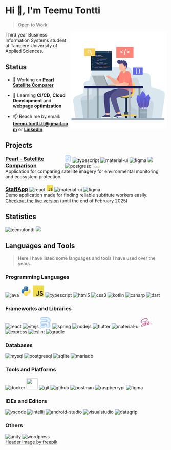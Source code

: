 # Hi 👋, I'm Teemu Tontti
> Open to Work!

<img align="right" alt="Coder coding" width="300" src="./assets/programmer.png">
Third year Business Information Systems student at Tampere University of Applied Sciences.


<!--<img align="right" alt="Coder coding" width="400" src="coder.png">-->

## Status
- 🔭 Working on **[Pearl Satellite Comparer](https://github.com/Pearl-image-comparer/Pearl)**

- 🌱 Learning **CI/CD**, **Cloud Development** and **webpage optimization**

- 📫 Reach me by email: **teemu.tontti.tt@gmail.com** or **[LinkedIn](https://www.linkedin.com/in/tonttiteemu)**

## Projects

<!--PEARL-->
<div style="display: flex; align-items: end; gap: 4px">
  <a href="https://github.com/Pearl-image-comparer/Pearl"><h3 style="margin: 0">Pearl - Satellite Comparison</h3></a>
  <div>
    <img src="./assets/remix-letter-glowing.svg" alt="vitejs" width="20" />
    <img src="https://upload.wikimedia.org/wikipedia/commons/thumb/4/4c/Typescript_logo_2020.svg/2048px-Typescript_logo_2020.svg.png" alt="typescript" width="20"/>
    <img src="https://cdn.jsdelivr.net/gh/devicons/devicon@latest/icons/materialui/materialui-original.svg" alt="material-ui" width="20" />
    <img src="https://cdn.jsdelivr.net/gh/devicons/devicon@latest/icons/figma/figma-original.svg" alt="figma" width="20" />
    <img src="https://cdn.jsdelivr.net/gh/devicons/devicon@latest/icons/amazonwebservices/amazonwebservices-plain-wordmark.svg" width="20" />
    <img src="https://cdn.jsdelivr.net/gh/devicons/devicon@latest/icons/postgresql/postgresql-plain.svg" alt="postgresql" width="20" />
    <img src="./assets/leaflet.png" alt="leaflet" width="20"/>
  </div>
</div>
Application for comparing satellite imagery for environmental monitoring and ecosystem protection.
<br><br>

<!--STAFFAPP-->
<div style="display: flex; align-items: end; gap: 4px">
  <a href=""><h3 style="margin: 0">StaffApp</h3></a>
  <div>
    <img src="https://cdn.jsdelivr.net/gh/devicons/devicon@latest/icons/react/react-original.svg" alt="react" width="20" />
    <img src="https://raw.githubusercontent.com/devicons/devicon/master/icons/javascript/javascript-original.svg" alt="javascript" width="20"/>
    <img src="https://cdn.jsdelivr.net/gh/devicons/devicon@latest/icons/materialui/materialui-original.svg" alt="material-ui" width="20" />
    <img src="https://cdn.jsdelivr.net/gh/devicons/devicon@latest/icons/figma/figma-original.svg" alt="figma" width="20" />
  </div>
</div>
Demo application made for finding reliable subtitute workers easily. <a href="https://ec2-13-60-246-10.eu-north-1.compute.amazonaws.com">Checkout the live version</a> (until the end of February 2025)

## Statistics

<div>
  <img src="https://github-readme-stats.vercel.app/api?username=teemutontti&show_icons=true&locale=en&bg_color=0d1117&title_color=44b6fd&text_color=0E93E5&icon_color=44b6fd" alt="teemutontti" />
  <img src="https://github-readme-stats.vercel.app/api/top-langs/?username=teemutontti&layout=compact&bg_color=0d1117&title_color=44b6fd&text_color=0E93E5&icon_color=44b6fd" />
</div>

## Languages and Tools

> Here I have listed some languages and tools I have used over the years.

### Programming Languages
<div>
  <img src="https://cdn.jsdelivr.net/gh/devicons/devicon@latest/icons/java/java-original.svg" alt="java" width="35" />
  <img src="https://raw.githubusercontent.com/devicons/devicon/master/icons/python/python-original.svg" alt="python" width="35" />
  <img src="https://raw.githubusercontent.com/devicons/devicon/master/icons/javascript/javascript-original.svg" alt="javascript" width="35"/>
  <img src="https://upload.wikimedia.org/wikipedia/commons/thumb/4/4c/Typescript_logo_2020.svg/2048px-Typescript_logo_2020.svg.png" alt="typescript" width="35" height="35"/>
  <img src="https://cdn.jsdelivr.net/gh/devicons/devicon@latest/icons/html5/html5-original.svg" alt="html5" width="35" height="35"/>
  <img src="https://cdn.jsdelivr.net/gh/devicons/devicon@latest/icons/css3/css3-original.svg" alt="css3" width="35" height="35"/>
  <img src="https://cdn.jsdelivr.net/gh/devicons/devicon@latest/icons/kotlin/kotlin-original.svg" alt="kotlin" width="35" height="35"/>
  <img src="https://cdn.jsdelivr.net/gh/devicons/devicon@latest/icons/csharp/csharp-original.svg" alt="csharp" width="35" height="35"/>
  <img src="https://cdn.jsdelivr.net/gh/devicons/devicon@latest/icons/dart/dart-original.svg" alt="dart" width="35" height="35" />
</div>

### Frameworks and Libraries
<div>
  <img src="https://cdn.jsdelivr.net/gh/devicons/devicon@latest/icons/react/react-original.svg" alt="react" width="35" height="35"/>
  <img src="https://cdn.jsdelivr.net/gh/devicons/devicon@latest/icons/vitejs/vitejs-original.svg" alt="vitejs" width="35" height="35" />
  <img src="./assets/remix-letter-glowing.svg" alt="vitejs" width="35" height="35" />
  <img src="https://cdn.jsdelivr.net/gh/devicons/devicon@latest/icons/spring/spring-original.svg" alt="spring" width="35" height="35" />
  <img src="https://cdn.jsdelivr.net/gh/devicons/devicon@latest/icons/nodejs/nodejs-original.svg" alt="nodejs" width="35" height="35" />
  <img src="https://cdn.jsdelivr.net/gh/devicons/devicon@latest/icons/flutter/flutter-original.svg" alt="flutter" width="35" height="35" />
  <img src="https://cdn.jsdelivr.net/gh/devicons/devicon@latest/icons/materialui/materialui-original.svg" alt="material-ui" width="35" height="35" />
  <img src="https://raw.githubusercontent.com/devicons/devicon/master/icons/sass/sass-original.svg" alt="sass" width="35" height="35"/>
  <img src="https://cdn.jsdelivr.net/gh/devicons/devicon@latest/icons/express/express-original.svg" alt="express" width="35" height="35"  />
  <img src="https://cdn.jsdelivr.net/gh/devicons/devicon@latest/icons/eslint/eslint-original.svg" alt="eslint" width="35" height="35" />
  <img src="https://cdn.jsdelivr.net/gh/devicons/devicon@latest/icons/gradle/gradle-original.svg" alt="gradle" width="35" height="35" />
</div>

### Databases
<div>
  <img src="https://cdn.jsdelivr.net/gh/devicons/devicon@latest/icons/mysql/mysql-original.svg" alt="mysql" width="35" height="35"/>
  <img src="https://cdn.jsdelivr.net/gh/devicons/devicon@latest/icons/postgresql/postgresql-plain.svg" alt="postgresql" width="35" height="35" />
  <img src="https://cdn.jsdelivr.net/gh/devicons/devicon@latest/icons/sqlite/sqlite-original.svg" alt="sqlite" width="35" height="35"/>
  <img src="https://cdn.jsdelivr.net/gh/devicons/devicon@latest/icons/mariadb/mariadb-original.svg" alt="mariadb" width="35" height="35"/>
</div>

### Tools and Platforms
<div>
  <img src="https://cdn.jsdelivr.net/gh/devicons/devicon@latest/icons/docker/docker-original.svg" alt="docker" width="35" height="35" />
  <img src="https://cdn.jsdelivr.net/gh/devicons/devicon@latest/icons/amazonwebservices/amazonwebservices-plain-wordmark.svg" width="35" height="35" />
  <img src="https://cdn.jsdelivr.net/gh/devicons/devicon@latest/icons/git/git-original.svg" alt="git" width="35" height="35"/>
  <img src="https://cdn.jsdelivr.net/gh/devicons/devicon@latest/icons/github/github-original.svg" alt="gtihub" width="35" height="35" />
  <img src="https://cdn.jsdelivr.net/gh/devicons/devicon@latest/icons/postman/postman-original.svg" alt="postman" width="35" height="35" />
  <img src="https://cdn.jsdelivr.net/gh/devicons/devicon@latest/icons/raspberrypi/raspberrypi-original.svg" alt="raspberrypi" width="35" height="35" />
  <img src="https://cdn.jsdelivr.net/gh/devicons/devicon@latest/icons/figma/figma-original.svg" alt="figma" width="35" height="35" />
</div>

### IDEs and Editors
<div>
  <img src="https://cdn.jsdelivr.net/gh/devicons/devicon@latest/icons/vscode/vscode-original.svg" alt="vscode" width="35" height="35" />
  <img src="https://cdn.jsdelivr.net/gh/devicons/devicon@latest/icons/intellij/intellij-original.svg" alt="intellij" width="35" height="35" />
  <img src="https://cdn.jsdelivr.net/gh/devicons/devicon@latest/icons/androidstudio/androidstudio-original.svg" alt="android-studio" width="35" height="35" />
  <img src="https://cdn.jsdelivr.net/gh/devicons/devicon@latest/icons/visualstudio/visualstudio-original.svg" alt="visualstudio" width="35" height="35" />
  <img src="https://cdn.jsdelivr.net/gh/devicons/devicon@latest/icons/datagrip/datagrip-original.svg" alt="datagrip" width="35" height="35" />
</div>

### Others
<img src="https://cdn.jsdelivr.net/gh/devicons/devicon@latest/icons/unity/unity-original.svg" alt="unity" width="35" height="35"/>
<img src="https://cdn.jsdelivr.net/gh/devicons/devicon@latest/icons/wordpress/wordpress-plain.svg" alt="wordpress" width="35" height="35" />

<br>
<a href="https://www.freepik.com/free-vector/colourful-illustration-programmer-working_5483080.htm#fromView=search&page=1&position=0&uuid=82decf55-7274-4dd3-807e-5ef119c00086">Header image by freepik</a>
